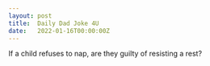 ```yaml
---
layout: post
title:  Daily Dad Joke 4U
date:   2022-01-16T00:00:00Z
---
```

If a child refuses to nap, are they guilty of resisting a rest?
